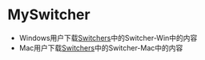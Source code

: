 # MySwitcher
- Windows用户下载[Switchers](https://github.com/Here1sWqW/MySwitcher/tree/main/Swichers)中的Switcher-Win中的内容
- Mac用户下载[Switchers](https://github.com/Here1sWqW/MySwitcher/tree/main/Swichers)中的Switcher-Mac中的内容
